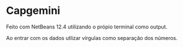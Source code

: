 # Capgemini

Feito com NetBeans 12.4 utilizando o própio terminal como output.

Ao entrar com os dados utlizar vírgulas como separação dos números.
